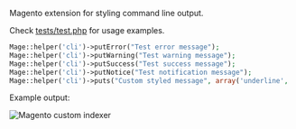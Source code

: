 Magento extension for styling command line output.

  Check [tests/test.php](https://github.com/buric/Buric_Cli/blob/master/tests/test.php) for usage examples.
  
```php
Mage::helper('cli')->putError("Test error message");
Mage::helper('cli')->putWarning("Test warning message");
Mage::helper('cli')->putSuccess("Test success message");
Mage::helper('cli')->putNotice("Test notification message");
Mage::helper('cli')->puts("Custom styled message", array('underline', 'bg_light_magenta', 'bold'));
```

Example output:
	
![Magento custom indexer](https://raw.github.com/buric/Buric_Cli/master/tests/Buric_Cli.png)
